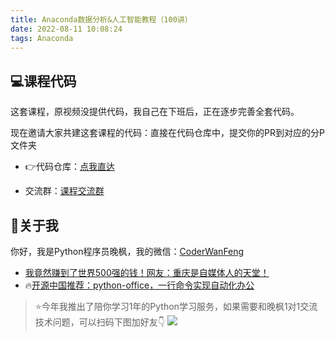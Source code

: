 ```yaml
---
title: Anaconda数据分析&人工智能教程（100讲）
date: 2022-08-11 10:08:24
tags: Anaconda
---
```




## 💻课程代码

这套课程，原视频没提供代码，我自己在下班后，正在逐步完善全套代码。

现在邀请大家共建这套课程的代码：直接在代码仓库中，提交你的PR到对应的分P文件夹

- 👉代码仓库：[点我直达](https://gitee.com/CoderWanFeng/python-course/tree/master/Anaconda%E6%95%B0%E6%8D%AE%E5%88%86%E6%9E%90&%E4%BA%BA%E5%B7%A5%E6%99%BA%E8%83%BD%E6%95%99%E7%A8%8B%EF%BC%88100%E8%AE%B2%EF%BC%89)

- 交流群：[课程交流群](http://www.python4office.cn/wechat-group/)

## 🙋‍关于我

你好，我是Python程序员晚枫，我的微信：[CoderWanFeng](https://mp.weixin.qq.com/s/dAm2B09i2ZaqCwhwP-AEdQ)
- [我竟然赚到了世界500强的钱！网友：重庆是自媒体人的天堂！](https://mp.weixin.qq.com/s/rCQqKng7Rkufqq5Xk5ygjw)
- 🔥[开源中国推荐：python-office，一行命令实现自动化办公](https://www.bilibili.com/video/BV1pT4y1k7FH)

> ⭐今年我推出了陪你学习1年的Python学习服务，如果需要和晚枫1对1交流技术问题，可以扫码下图加好友👇
![](https://python-office-1300615378.cos.ap-chongqing.myqcloud.com/1v1.jpg)